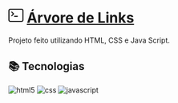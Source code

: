 # <img width=30px height=30px src="https://github.com/camilavitoriacosta/ArvoreDeLinks/blob/master/src/svg/terminal.svg" alt="pokebola"> [Árvore de Links ](https://github.com/camilavitoriacosta/ArvoreDeLinks)
Projeto feito utilizando HTML, CSS e Java Script.

## 📚 Tecnologias
<div class='tecnologias'> 
    <img src="https://img.shields.io/badge/HTML5-E34F26?style=for-the-badge&logo=html5&logoColor=white" alt="html5">
    <img src="https://img.shields.io/badge/CSS3-1572B6?style=for-the-badge&logo=css3&logoColor=white" alt="css">
    <img src="https://img.shields.io/badge/JavaScript-F7DF1E?style=for-the-badge&logo=javascript&logoColor=black" alt="javascript">
</div>
